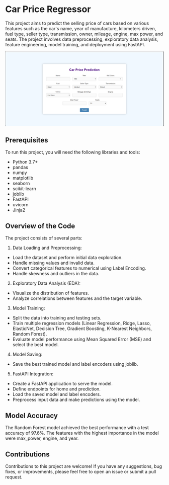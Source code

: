 # Car Price Regressor
This project aims to predict the selling price of cars based on various features such as the car's name, year of manufacture, kilometers driven, fuel type, seller type, transmission, owner, mileage, engine, max power, and seats. 
The project involves data preprocessing, exploratory data analysis, feature engineering, model training, and deployment using FastAPI.

![Image about the final project](<Car Price Prediction.png>)

## Prerequisites
To run this project, you will need the following libraries and tools:

- Python 3.7+
- pandas
- numpy
- matplotlib
- seaborn
- scikit-learn
- joblib
- FastAPI
- uvicorn
- Jinja2

## Overview of the Code
The project consists of several parts:

1. Data Loading and Preprocessing:
- Load the dataset and perform initial data exploration.
- Handle missing values and invalid data.
- Convert categorical features to numerical using Label Encoding.
- Handle skewness and outliers in the data.

2. Exploratory Data Analysis (EDA):
- Visualize the distribution of features.
- Analyze correlations between features and the target variable.

3. Model Training:
- Split the data into training and testing sets.
- Train multiple regression models (Linear Regression, Ridge, Lasso, ElasticNet, Decision Tree, Gradient Boosting, K-Nearest Neighbors, Random Forest).
- Evaluate model performance using Mean Squared Error (MSE) and select the best model.

4. Model Saving:
- Save the best trained model and label encoders using joblib.

5. FastAPI Integration:
- Create a FastAPI application to serve the model.
- Define endpoints for home and prediction.
- Load the saved model and label encoders.
- Preprocess input data and make predictions using the model.


## Model Accuracy
The Random Forest model achieved the best performance with a test accuracy of 97.6%. 
The features with the highest importance in the model were max_power, engine, and year.


## Contributions
Contributions to this project are welcome! If you have any suggestions, bug fixes, or improvements, please feel free to open an issue or submit a pull request.

